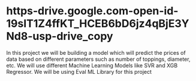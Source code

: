# https-drive.google.com-open-id-19sIT1Z4ffKT_HCEB6bD6jz4qBjE3YNd8-usp-drive_copy
In this project we will be building a model which will predict the prices of data based on different parameters such as number of toppings, diameter, etc. We will use different Machine Learning Models like SVR and XGB Regressor. We will be using Eval ML Library for this project
